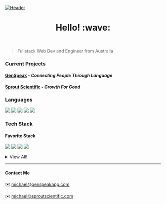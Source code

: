 [![Header](https://rayner-bucket.s3-ap-southeast-2.amazonaws.com/utils/github-banner.png "Header")](https://www.genspeakapp.com)

<h1 align="center"> Hello! :wave:</h1>

<br />

> Fullstack Web Dev and Engineer from Australia

### Current Projects
#### [GenSpeak](https://genspeakapp.com) - *Connecting People Through Language*
#### [Sprout Scientific](https://sproutscientific.com) - *Growth For Good*

### Languages
![](https://img.shields.io/badge/ES6-Javascript-informational?style=for-the-badge&logo=JavaScript&color=f7d71e)
![](https://img.shields.io/badge/HTML5-HTML-informational?style=for-the-badge&logo=HTML5&color=e34f26)
![](https://img.shields.io/badge/CSS3-CSS-informational?style=for-the-badge&logo=CSS3&color=1572b6)
![](https://img.shields.io/badge/SASS-SCSS-informational?style=for-the-badge&logo=SASS&color=CC6699)
![](https://img.shields.io/badge/JSON-JSON-informational?style=for-the-badge&logo=JSON&color=000000)

### Tech Stack
#### Favorite Stack
![](https://img.shields.io/badge/React.JS-ClientSide-informational?style=for-the-badge&logo=react&color=61dafb)
![](https://img.shields.io/badge/Express.JS-ServerSide-informational?style=for-the-badge&logo=express&color=db7b1b)
![](https://img.shields.io/badge/Node.JS-ServerSide-informational?style=for-the-badge&logo=node.js&color=339933)
![](https://img.shields.io/badge/MongoDB-Database-informational?style=for-the-badge&logo=mongoDB&color=47a248)

<details>
  <summary>View All!</summary>
  
  #### ClientSide
  ![](https://img.shields.io/badge/React.JS-ClientSide-informational?style=for-the-badge&logo=react&color=61dafb)
  ![](https://img.shields.io/badge/Next.JS-ClientSide-informational?style=for-the-badge&logo=next.js&color=000000)
  #### ServerSide
  ![](https://img.shields.io/badge/Express.JS-ServerSide-informational?style=for-the-badge&logo=express&color=db7b1b)
  ![](https://img.shields.io/badge/Node.JS-ServerSide-informational?style=for-the-badge&logo=node.js&color=339933)
  #### Database
  ![](https://img.shields.io/badge/MongoDB-Database-informational?style=for-the-badge&logo=mongoDB&color=47a248)
  ![](https://img.shields.io/badge/InfluxDB-Database-informational?style=for-the-badge&logo=influxDB&color=22ADF6)
  ![](https://img.shields.io/badge/AWS-Database-informational?style=for-the-badge&logo=amazon-AWS&color=232F3E)
  ![](https://img.shields.io/badge/Firebase-Database-informational?style=for-the-badge&logo=firebase&color=FFCA28)
  ![](https://img.shields.io/badge/Redis-Database-informational?style=for-the-badge&logo=redis&color=DC382D)
  #### UI/UX
  ![](https://img.shields.io/badge/MaterialUI-UILibrary-informational?style=for-the-badge&logo=material-ui&color=0081cb)
  ![](https://img.shields.io/badge/Bootstrap-UILibrary-informational?style=for-the-badge&logo=bootstrap&color=7952B3)
  ![](https://img.shields.io/badge/Figma-Editing-informational?style=for-the-badge&logo=figma&color=F24E1E)
  ![](https://img.shields.io/badge/Adobe-Editing-informational?style=for-the-badge&logo=adobe&color=FF0000)
  #### Other Tools
  ![](https://img.shields.io/badge/Socket.io-WebSockets-informational?style=for-the-badge&logo=socket.io&color=010101)
  ![](https://img.shields.io/badge/Mocha-Testing-informational?style=for-the-badge&logo=mocha&color=8D6748)
  #### CI/CD
  ![](https://img.shields.io/badge/GitHubActions-CI/CD-informational?style=for-the-badge&logo=github-actions&color=2088ff)
  ![](https://img.shields.io/badge/Sentry-ErrorTracking-informational?style=for-the-badge&logo=sentry&color=362D59)
  ![](https://img.shields.io/badge/Heroku-Hosting-informational?style=for-the-badge&logo=heroku&color=430098)
  #### Team Management Tools
  ![](https://img.shields.io/badge/Git-VersionControl-informational?style=for-the-badge&logo=git&color=F05032)
  ![](https://img.shields.io/badge/GitHub-VersionControl-informational?style=for-the-badge&logo=github&color=181717)
  ![](https://img.shields.io/badge/BitBucket-VersionControl-informational?style=for-the-badge&logo=bitbucket&color=0052CC)
  ![](https://img.shields.io/badge/Trello-Management-informational?style=for-the-badge&logo=trello&color=0079bf)
  ![](https://img.shields.io/badge/Slack-Management-informational?style=for-the-badge&logo=slack&color=4A154B)
</details>

*****

#### Contact Me
:envelope: michael@genspeakapp.com

:envelope: michael@sproutscientific.com
